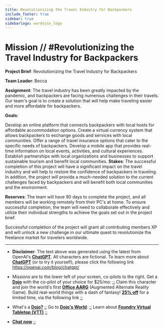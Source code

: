 ```yaml
---
title: Revolutionizing the Travel Industry for Backpackers
include_footer: true
sidebar: true
sidebarlogo: wordojos_logo
---
```

# Mission // #Revolutionizing the Travel Industry for Backpackers

**Project Brief**: Revolutionizing the Travel Industry for Backpackers

**Team Leader**: Becca

**Assignment**: The travel industry has been greatly impacted by the pandemic, and backpackers are facing numerous challenges in their travels. Our team's goal is to create a solution that will help make traveling easier and more affordable for backpackers.

**Goals**:

Develop an online platform that connects backpackers with local hosts for affordable accommodation options.
Create a virtual currency system that allows backpackers to exchange goods and services with local communities.
Offer a range of travel insurance options that cater to the specific needs of backpackers.
Develop a mobile app that provides real-time information on local events, activities, and cultural experiences.
Establish partnerships with local organizations and businesses to support sustainable tourism and benefit local communities.
**Stakes**: The successful completion of this project will have a significant impact on the travel industry and will help to restore the confidence of backpackers in traveling. In addition, the project will provide a much-needed solution to the current challenges faced by backpackers and will benefit both local communities and the environment.

**Reserves**: The team will have 90 days to complete the project, and all members will be working remotely from their PC's at home. To ensure successful completion, the team will need to collaborate effectively and utilize their individual strengths to achieve the goals set out in the project brief.

Successful completion of the project will grant all contributing members XP and will unlock a new challenge in our ultimate quest to revolutionize the freelance market for travelers worldwide.

---

* **Disclaimer**: The text above was generated using the latest from OpenAI's [**ChatGPT**](https://openai.com/blog/chatgpt/).  All characters are fictional.  To learn more about [**ChatGPT**](https://openai.com/blog/chatgpt/) (or to try it yourself), please click the following link https://openai.com/blog/chatgpt/

* Missions are to the lower left of your screen, co-pilots to the right. Get a [**Dojo**](https://workmates.live/marketplace) with the co-pilot of your choice for $25/mo: [::](https://workmates.live/marketplace)  Claim this character and join the world's first [**Office AARG**](https://dojos.world) (Augmented Alternate Reality Game). Build real-world things with a dash of fantasy! [**25% off**](https://blog.workmates.live/deal-on-a-dojo) for a limited time, via the following link [::](https://blog.workmates.live/deal-on-a-dojo) 

* What's a [**Dojo?**](https://workdojos.com) [::](https://workdojos.com)  Go to [**Dojo's World**](https://dojos.world): [::](https://dojos.world)  Learn about [**Foundry Virtual Tabletop (VTT)**](https://foundryvtt.com) [::](https://foundryvtt.com/)

* [**Chat now**](https://chat.workmates.live/channel/support) [::](https://chat.workmates.live/channel/support)